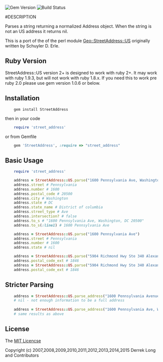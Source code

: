![Gem Version](http://img.shields.io/gem/v/StreetAddress.svg)
![Build Status](https://circleci.com/gh/derrek/street-address.svg?style=shield)

#DESCRIPTION
  
Parses a string returning a normalized Address object. When the string is not an US address it returns nil.

This is a port of the of the perl module [Geo::StreetAddress::US](https://github.com/timbunce/Geo-StreetAddress-US) originally written by Schuyler D. Erle. 

## Ruby Version
StreetAddress::US version 2+ is designed to work with ruby 2+.  It may work with ruby 1.9.3, but will not work with ruby 1.8.x. If you need this to work pre ruby 2.0 please use gem version 1.0.6 or below.

## Installation

```shell
    gem install StreetAddress
```

then in your code

```ruby
    require 'street_address'
```

or from Gemfile

```ruby
    gem 'StreetAddress', :require => "street_address"
```

## Basic Usage

```ruby
    require 'street_address'

    address = StreetAddress::US.parse("1600 Pennsylvania Ave, Washington, DC, 20500")
    address.street # Pennsylvania
    address.number # 1600
    address.postal_code # 20500
    address.city # Washington
    address.state # DC
    address.state_name # District of columbia
    address.street_type # Ave
    address.intersection? # false
    address.to_s # "1600 Pennsylvania Ave, Washington, DC 20500"
    address.to_s(:line1) # 1600 Pennsylvania Ave

    address = StreetAddress::US.parse("1600 Pennsylvania Ave") 
    address.street # Pennsylvania
    address.number # 1600
    address.state # nil

    address = StreetAddress::US.parse("5904 Richmond Hwy Ste 340 Alexandria VA 22303-1864")
    address.postal_code_ext # 1846
    address = StreetAddress::US.parse("5904 Richmond Hwy Ste 340 Alexandria VA 223031864")
    address.postal_code_ext # 1846
```
## Stricter Parsing

```ruby
    address = StreetAddress::US.parse_address("1600 Pennsylvania Avenue")
    # nil - not enough information to be a full address
    
    address = StreetAddress::US.parse_address("1600 Pennsylvania Ave, Washington, DC, 20500")
    # same results as above
```

## License
The [MIT Licencse](http://opensource.org/licenses/MIT)

Copyright (c) 2007,2008,2009,2010,2011,2012,2013,2014,2015 Derrek Long and Contributors
